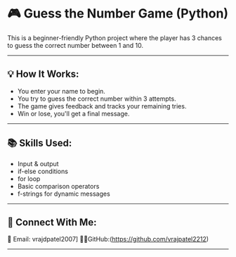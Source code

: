 # 🎮 Guess the Number Game (Python)

This is a beginner-friendly Python project where the player has 3 chances to guess the correct number between 1 and 10.

---

## 💡 How It Works:
- You enter your name to begin.
- You try to guess the correct number within 3 attempts.
- The game gives feedback and tracks your remaining tries.
- Win or lose, you'll get a final message.

---

## 📚 Skills Used:
- Input & output
- if-else conditions
- for loop
- Basic comparison operators
- f-strings for dynamic messages

---

## 🔗 Connect With Me:
📧 Email: vrajdpatel2007]
👨‍💻GitHub:(https://github.com/vrajpatel2212)

---
